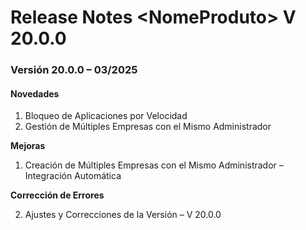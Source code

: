 # Release Notes \<NomeProduto> V 20.0.0

### **Versión 20.0.0 – 03/2025**

#### **Novedades**

1. Bloqueo de Aplicaciones por Velocidad
2. Gestión de Múltiples Empresas con el Mismo Administrador

**Mejoras**

1. Creación de Múltiples Empresas con el Mismo Administrador – Integración Automática

**Corrección de Errores**

2. Ajustes y Correcciones de la Versión – V 20.0.0
